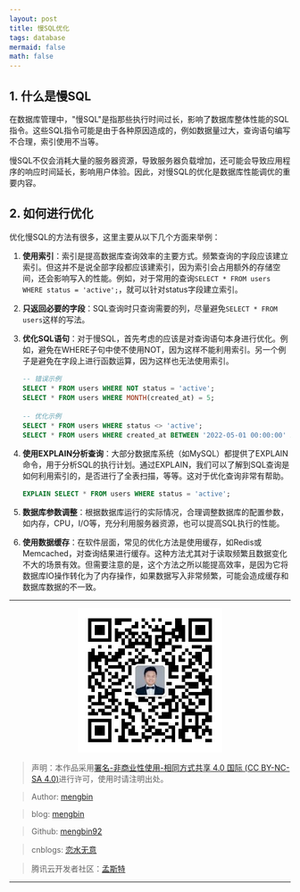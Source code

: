 ```yaml
---
layout: post
title: 慢SQL优化
tags: database
mermaid: false
math: false
---  
```


## 1. 什么是慢SQL  

在数据库管理中，"慢SQL"是指那些执行时间过长，影响了数据库整体性能的SQL指令。这些SQL指令可能是由于各种原因造成的，例如数据量过大，查询语句编写不合理，索引使用不当等。

慢SQL不仅会消耗大量的服务器资源，导致服务器负载增加，还可能会导致应用程序的响应时间延长，影响用户体验。因此，对慢SQL的优化是数据库性能调优的重要内容。

## 2. 如何进行优化

优化慢SQL的方法有很多，这里主要从以下几个方面来举例：

1. **使用索引**：索引是提高数据库查询效率的主要方式。频繁查询的字段应该建立索引。但这并不是说全部字段都应该建索引，因为索引会占用额外的存储空间，还会影响写入的性能。例如，对于常用的查询`SELECT * FROM users WHERE status = 'active';`，就可以针对status字段建立索引。
2. **只返回必要的字段**：SQL查询时只查询需要的列，尽量避免`SELECT * FROM users`这样的写法。
3. **优化SQL语句**：对于慢SQL，首先考虑的应该是对查询语句本身进行优化。例如，避免在WHERE子句中使不使用NOT，因为这样不能利用索引。另一个例子是避免在字段上进行函数运算，因为这样也无法使用索引。

   ```sql
   -- 错误示例
   SELECT * FROM users WHERE NOT status = 'active';
   SELECT * FROM users WHERE MONTH(created_at) = 5;
   
   -- 优化示例
   SELECT * FROM users WHERE status <> 'active';
   SELECT * FROM users WHERE created_at BETWEEN '2022-05-01 00:00:00' AND '2022-06-01 00:00:00';
   ```

4. **使用EXPLAIN分析查询**：大部分数据库系统（如MySQL）都提供了EXPLAIN命令，用于分析SQL的执行计划。通过EXPLAIN，我们可以了解到SQL查询是如何利用索引的，是否进行了全表扫描，等等。这对于优化查询非常有帮助。

   ```sql
   EXPLAIN SELECT * FROM users WHERE status = 'active';
   ```

5. **数据库参数调整**：根据数据库运行的实际情况，合理调整数据库的配置参数，如内存，CPU，I/O等，充分利用服务器资源，也可以提高SQL执行的性能。

6. **使用数据缓存**：在软件层面，常见的优化方法是使用缓存，如Redis或Memcached，对查询结果进行缓存。这种方法尤其对于读取频繁且数据变化不大的场景有效。但需要注意的是，这个方法之所以能提高效率，是因为它将数据库IO操作转化为了内存操作，如果数据写入非常频繁，可能会造成缓存和数据库数据的不一致。  

---

<div align="center">
  <img src="../img/qrcode_wechat.jpg" alt="孟斯特">
</div>

> 声明：本作品采用[署名-非商业性使用-相同方式共享 4.0 国际 (CC BY-NC-SA 4.0)](https://creativecommons.org/licenses/by-nc-sa/4.0/deed.zh)进行许可，使用时请注明出处。  

> Author: [mengbin](mengbin1992@outlook.com)  

> blog: [mengbin](https://mengbin.top)  

> Github: [mengbin92](https://mengbin92.github.io/)  

> cnblogs: [恋水无意](https://www.cnblogs.com/lianshuiwuyi/)  

> 腾讯云开发者社区：[孟斯特](https://cloud.tencent.com/developer/user/6649301)  

---
